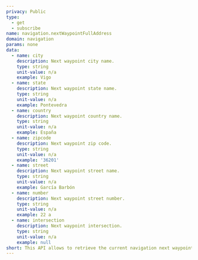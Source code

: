 ```yaml
---
privacy: Public
type:
  - get
  - subscribe
name: navigation.nextWaypointFullAddress
domain: navigation
params: none
data:
  - name: city
    description: Next waypoint city name.
    type: string
    unit-value: n/a
    example: Vigo
  - name: state
    description: Next waypoint state name.
    type: string
    unit-value: n/a
    example: Pontevedra
  - name: country
    description: Next waypoint country name.
    type: string
    unit-value: n/a
    example: España
  - name: zipcode
    description: Next waypoint zip code.
    type: string
    unit-value: n/a
    example: '36201'
  - name: street
    description: Next waypoint street name.
    type: string
    unit-value: n/a
    example: García Barbón
  - name: number
    description: Next waypoint street number.
    type: string
    unit-value: n/a
    example: 22 a
  - name: intersection
    description: Next waypoint intersection.
    type: string
    unit-value: n/a
    example: null
short: This API allows to retrieve the current navigation next waypoint.
---
```



